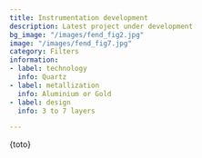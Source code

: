```yaml
---
title: Instrumentation development
description: Latest project under development
bg_image: "/images/fend_fig2.jpg"
image: "/images/fend_fig7.jpg"
category: Filters
information:
- label: technology
  info: Quartz
- label: metallization
  info: Aluminium or Gold
- label: design
  info: 3 to 7 layers

---
```

{toto}